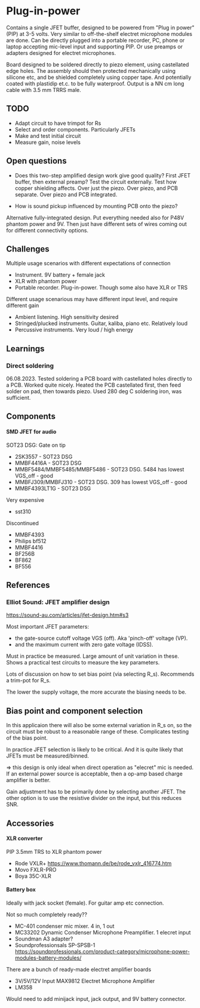 
# Plug-in-power

Contains a single JFET buffer, designed to be powered from "Plug in power" (PIP) at 3-5 volts.
Very similar to off-the-shelf electret microphone modules are done.
Can be directly plugged into a portable recorder, PC, phone or laptop accepting mic-level input and supporting PIP.
Or use preamps or adapters designed for electret microphones.

Board designed to be soldered directly to piezo element, using castellated edge holes.
The assembly should then protected mechanically using silicone etc,
and be shielded completely using copper tape.
And potentially coated with plastidip et.c. to be fully waterproof.
Output is a NN cm long cable with 3.5 mm TRRS male.

## TODO

- Adapt circuit to have trimpot for Rs
- Select and order components. Particularly JFETs
- Make and test initial circuit
- Measure gain, noise levels

## Open questions

- Does this two-step amplified design work give good quality? First JFET buffer, then external preamp?
Test the circuit externally.
Test how copper shielding affects.
Over just the piezo. Over piezo, and PCB separate. Over piezo and PCB integrated.

- How is sound pickup influenced by mounting PCB onto the piezo?

Alternative fully-integrated design.
Put everything needed also for P48V phantom power and 9V.
Then just have different sets of wires coming out for different connectivity options.


## Challenges

Multiple usage scenarios with different expectations of connection

- Instrument. 9V battery + female jack
- XLR with phantom power
- Portable recorder. Plug-in-power. Though some also have XLR or TRS

Different usage scenarious may have different input level,
and require different gain

- Ambient listening. High sensitivity desired
- Stringed/plucked instruments. Guitar, kaliba, piano etc. Relatively loud
- Percussive instruments. Very loud / high energy

## Learnings

### Direct soldering

06.08.2023. Tested soldering a PCB board with castellated holes directly to a PCB.
Worked quite nicely. Heated the PCB castellated first, then feed solder on pad, then towards piezo.
Used 280 deg C soldering iron, was sufficient.


## Components

#### SMD JFET for audio

SOT23 DSG: Gate on tip

- 2SK3557 - SOT23 DSG
- MMBF4416A - SOT23 DSG
- MMBF5484/MMBF5485/MMBF5486 - SOT23 DSG. 5484 has lowest VGS_off - good
- MMBFJ309/MMBFJ310 - SOT23 DSG. 309 has lowest VGS_off - good
- MMBF4393LT1G - SOT23 DSG

Very expensive

- sst310

Discontinued

- MMBF4393
- Philips bf512
- MMBF4416
- BF256B
- BF862
- BF556

## References

### Elliot Sound: JFET amplifier design
https://sound-au.com/articles/jfet-design.htm#s3

Most important JFET parameters:

- the gate-source cutoff voltage VGS (off). Aka  'pinch-off' voltage (VP).
- and the maximum current with zero gate voltage (IDSS).

Must in practice be measured.
Large amount of unit variation in these. 
Shows a practical test circuits to measure the key parameters.

Lots of discussion on how to set bias point (via selecting R_s).
Recommends a trim-pot for R_s.

The lower the supply voltage, the more accurate the biasing needs to be.

## Bias point and component selection

In this applicaion there will also be some external variation in R_s on,
so the circuit must be robust to a reasonable range of these.
Complicates testing of the bias point. 

In practice JFET selection is likely to be critical.
And it is quite likely that JFETs must be measured/binned.

=> this design is only ideal when direct operation as "elecret" mic is needed.
If an external power source is acceptable, then a op-amp based charge amplifier is better.

Gain adjustment has to be primarily done by selecting another JFET.
The other option is to use the resistive divider on the input,
but this reduces SNR. 

## Accessories

#### XLR converter

PIP 3.5mm TRS to XLR phantom power

- Rode VXLR+
https://www.thomann.de/be/rode_vxlr_416774.htm
- Movo FXLR-PRO 
- Boya 35C-XLR

#### Battery box

Ideally with jack socket (female).
For guitar amp etc connection.

Not so much completely ready??

- MC-401 condenser mic mixer. 4 in, 1 out
- MC33202 Dynamic Condenser Microphone Preamplifier. 1 elecret input 
- Soundman A3 adapter?
- Soundprofessionsals SP-SPSB-1
https://soundprofessionals.com/product-category/microphone-power-modules-battery-modules/

There are a bunch of ready-made electret amplifier boards

- 3V/5V/12V Input MAX9812 Electret Microphone Amplifier
- LM358

Would need to add minijack input, jack output, and 9V battery connector.
